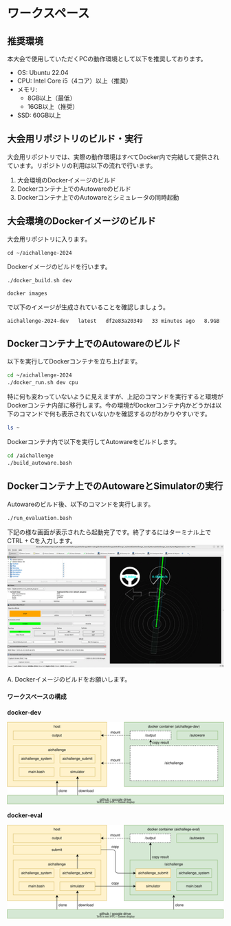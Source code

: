 # ワークスペース

## 推奨環境

本大会で使用していただくPCの動作環境として以下を推奨しております。

- OS: Ubuntu 22.04
- CPU: Intel Core i5（4コア）以上（推奨）
- メモリ:
  - 8GB以上（最低）
  - 16GB以上（推奨）
- SSD: 60GB以上


## 大会用リポジトリのビルド・実行
大会用リポジトリでは、実際の動作環境はすべてDocker内で完結して提供されています。リポジトリの利用は以下の流れで行います。
1. 大会環境のDockerイメージのビルド
2. Dockerコンテナ上でのAutowareのビルド
3. Dockerコンテナ上でのAutowareとシミュレータの同時起動

## 大会環境のDockerイメージのビルド
大会用リポジトリに入ります。
```
cd ~/aichallenge-2024
```

Dockerイメージのビルドを行います。
```
./docker_build.sh dev
```

```
docker images
```
で以下のイメージが生成されていることを確認しましょう。
```
aichallenge-2024-dev   latest   df2e83a20349   33 minutes ago   8.9GB
```

## Dockerコンテナ上でのAutowareのビルド
以下を実行してDockerコンテナを立ち上げます。

```bash
cd ~/aichallenge-2024
./docker_run.sh dev cpu
```

特に何も変わっていないように見えますが、上記のコマンドを実行すると環境がDockerコンテナ内部に移行します。今の環境がDockerコンテナ内かどうかは以下のコマンドで何も表示されていないかを確認するのがわかりやすいです。

```bash
ls ~
```

Dockerコンテナ内で以下を実行してAutowareをビルドします。

```bash
cd /aichallenge
./build_autoware.bash
```

## Dockerコンテナ上でのAutowareとSimulatorの実行

Autowareのビルド後、以下のコマンドを実行します。

```bash
./run_evaluation.bash
```

下記の様な画面が表示されたら起動完了です。終了するにはターミナル上でCTRL + Cを入力します。
![autoware](./images/installation/autoware.png)


A. Dockerイメージのビルドをお願いします。

#### ワークスペースの構成

**docker-dev**

![dev](./images/docker/dev.drawio.svg)

**docker-eval**

![eval](./images/docker/eval.drawio.svg)
